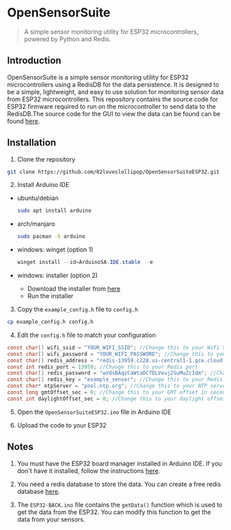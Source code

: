 # OpenSensorSuite
> A simple sensor monitoring utility for ESP32 microcontrollers, powered by Python and Redis.

## Introduction
OpenSensorSuite is a simple sensor monitoring utility for ESP32 microcontrollers using a RedisDB for the data persistence. It is designed to be a simple, lightweight, and easy to use solution for monitoring sensor data from ESP32 microcontrollers. This repository contains the source code for ESP32 firmware required to run on the microcontroller to send data to the RedisDB.The source code for the GUI to view the data can be found can be found [here](https://github.com/02loveslollipop/OpenSensorSuite-ESP32).

## Installation

1. Clone the repository
```sh
git clone https://github.com/02loveslollipop/OpenSensorSuiteESP32.git
```

2. Install Arduino IDE
- ubuntu/debian
  ```sh
  sudo apt install arduino
  ```
- arch/manjaro
  ```sh
  sudo pacman -S arduino
  ```
- windows: winget (option 1)
  ```powershell
  winget install --id=ArduinoSA.IDE.stable  -e
  ```
- windows: installer (option 2)

  - Download the installer from [here](https://www.arduino.cc/en/software)
  - Run the installer



3. Copy the `example_config.h` file to `config.h`
```sh
cp example_config.h config.h
```

4. Edit the `config.h` file to match your configuration
```c
const char[] wifi_ssid = "YOUR_WIFI_SSID"; //Change this to your WiFi SSID
const char[] wifi_password = "YOUR_WIFI_PASSWORD"; //Change this to your WiFi password
const char[] redis_address = "redis-13959.c228.us-central1-1.gce.cloud.redislabs.com"; //Change this to your Redis address
const int redis_port = 13959; //Change this to your Redis port
const char[] redis_password = "wVdsBAqzCaWtaOC7DLVeuj2SuMuZc1dm"; //Change this to your Redis password
const char[] redis_key = "example_sensor"; //Change this to your Redis key
const char* ntpServer = "pool.ntp.org"; //Change this to your NTP server
const long gmtOffset_sec = 0; //Change this to your GMT offset in seconds
const int daylightOffset_sec = 0; //Change this to your daylight offset in seconds
```

5. Open the `OpenSensorSuiteESP32.ino` file in Arduino IDE

6. Upload the code to your ESP32

## Notes

1. You must have the ESP32 board manager installed in Arduino IDE. If you don't have it installed, follow the instructions [here](https://randomnerdtutorials.com/installing-the-esp32-board-in-arduino-ide-windows-instructions/).

2. You need a redis database to store the data. You can create a free redis database [here](https://redislabs.com/).

3. The `ESP32-BACK.ino` file contains the `getData()` function which is used to get the data from the ESP32. You can modify this function to get the data from your sensors. 

